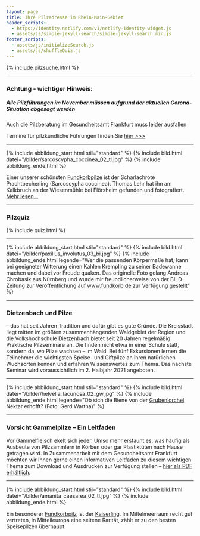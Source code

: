 ```yaml
---
layout: page
title: Ihre Pilzadresse im Rhein-Main-Gebiet
header_scripts:
  - https://identity.netlify.com/v1/netlify-identity-widget.js
  - assets/js/simple-jekyll-search/simple-jekyll-search.min.js
footer_scripts:
  - assets/js/initializeSearch.js
  - assets/js/shuffleQuiz.js
---
```

{% include pilzsuche.html %}

- - -

### Achtung - wichtiger Hinweis:

##### Alle Pilzführungen im November müssen aufgrund der aktuellen Corona-Situation abgesagt werden

Auch die Pilzberatung im Gesundheitsamt Frankfurt muss leider ausfallen

Termine für pilzkundliche Führungen finden Sie [hier >>>](/termine)

- - -

{% include abbildung_start.html stil="standard" %}
{% include bild.html datei="/bilder/sarcoscypha_coccinea_02_tl.jpg" %}
{% include abbildung_ende.html %}

Einer unserer schönsten [Fundkorbpilze](AA "Glossar-") ist der Scharlachrote Prachtbecherling (Sarcoscypha coccinea). Thomas Lehr hat ihn am Kalkbruch an der Wiesenmühle bei Flörsheim gefunden und fotografiert. [Mehr lesen...](/pilze/sarcoscypha-coccinea-scharlachroter-kelchbecherling)

- - -

### Pilzquiz

{% include quiz.html %}

- - -

{% include abbildung_start.html stil="standard" %}
{% include bild.html datei="/bilder/paxillus_involutus_03_bi.jpg" %}
{% include abbildung_ende.html legende="Wer die passenden Körpermaße hat, kann bei geeigneter Witterung einen Kahlen Krempling zu seiner Badewanne machen und dabei vor Freude quaken. Das originelle Foto gelang Andreas Chrobasik aus Nürnberg und wurde mir freundlicherweise von der BILD-Zeitung zur Veröffentlichung auf www.fundkorb.de zur Verfügung gestellt" %}

- - -

### Dietzenbach und Pilze

– das hat seit Jahren Tradition und dafür gibt es gute Gründe. Die Kreisstadt liegt mitten im größten zusammenhängenden Waldgebiet der Region und die Volkshochschule Dietzenbach bietet seit 20 Jahren regelmäßig Praktische Pilzseminare an. Die finden nicht etwa in einer Schule statt, sondern da, wo Pilze wachsen – im Wald. Bei fünf Exkursionen lernen die Teilnehmer die wichtigsten Speise- und Giftpilze an ihren natürlichen Wuchsorten kennen und erfahren Wissenswertes zum Thema. Das nächste Seminar wird voraussichtlich im 2. Halbjahr 2021 angeboten.

- - -

{% include abbildung_start.html stil="standard" %}
{% include bild.html datei="/bilder/helvella_lacunosa_02_gw.jpg" %}
{% include abbildung_ende.html legende="Ob sich die Biene von der <a href='/pilze/helvella-lacunosa-grubenlorchel'>Grubenlorchel</a> Nektar erhofft?  (Foto: Gerd Wartha)" %}

- - -

### Vorsicht Gammelpilze – Ein Leitfaden

Vor Gammelfleisch ekelt sich jeder. Umso mehr erstaunt es, was häufig als Ausbeute von Pilzsammlern in Körben oder gar Plastiktüten nach Hause getragen wird. In Zusammenarbeit mit dem Gesundheitsamt Frankfurt möchten wir Ihnen gerne einen informativen Leitfaden zu diesem wichtigen Thema zum Download und Ausdrucken zur Verfügung stellen – [hier als PDF erhältlich](/assets/docs/Fundkorb.de-Gammelpilze.pdf).

- - -

{% include abbildung_start.html stil="standard" %}
{% include bild.html datei="/bilder/amanita_caesarea_02_tl.jpg" %}
{% include abbildung_ende.html %}

Ein besonderer [Fundkorbpilz](AA "Glossar-") ist der [Kaiserling](/pilze/amanita-caesarea-kaiserling). Im Mittelmeerraum recht gut vertreten, in Mitteileuropa eine seltene Rarität, zählt er zu den besten Speisepilzen überhaupt.